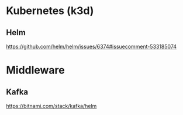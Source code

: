 # Kubernetes (k3d)
## Helm
https://github.com/helm/helm/issues/6374#issuecomment-533185074

# Middleware
## Kafka
https://bitnami.com/stack/kafka/helm